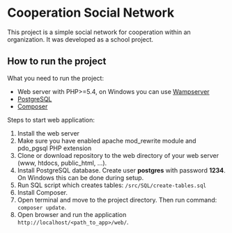 Cooperation Social Network
==========================

This project is a simple social network for cooperation within an organization. It was developed as a school project.

## How to run the project

What you need to run the project:
- Web server with PHP>=5.4, on Windows you can use [Wampserver](http://www.wampserver.com/en/#download-wrapper)
- [PostgreSQL](http://www.postgresql.org/download/)
- [Composer](https://getcomposer.org/download/)

Steps to start web application:

1. Install the web server
2. Make sure you have enabled apache mod_rewrite module and pdo_pgsql PHP extension
3. Clone or download repository to the web directory of your web server (www, htdocs, public_html, ...).
4. Install PostgreSQL database. Create user **postgres** with password **1234**. On Windows this can be done during setup.
5. Run SQL script which creates tables: ```/src/SQL/create-tables.sql```
6. Install Composer.
7. Open terminal and move to the project directory. Then run command: ```composer update```.
8. Open browser and run the application ```http://localhost/<path_to_app>/web/```.
